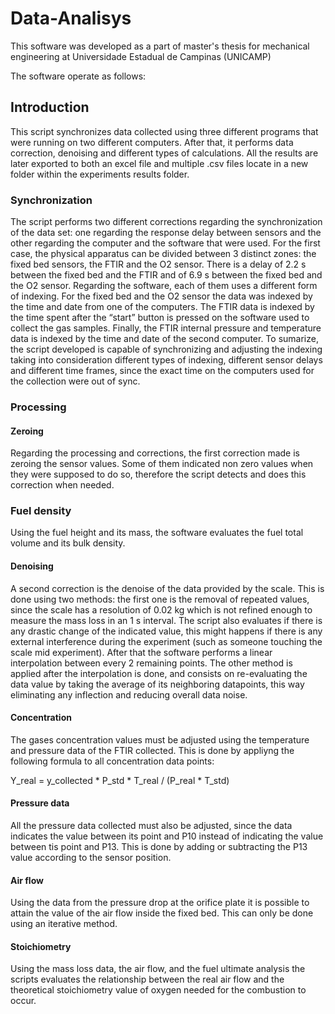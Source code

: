 # Data-Analisys
This software was developed as a part of master's thesis for mechanical engineering at Universidade Estadual de Campinas (UNICAMP)

The software operate as follows:

## Introduction

This script synchronizes data collected using three different programs that were running on two different computers. After that, it performs data correction, denoising and different types of calculations. All the results are later exported to both an excel file and multiple .csv files locate in a new folder within the experiments results folder.

### Synchronization

The script performs two different corrections regarding the synchronization of the data set: one regarding the response delay between sensors and the other regarding the computer and the software that were used.
For the first case, the physical apparatus can be divided between 3 distinct zones: the fixed bed sensors, the FTIR and the O2 sensor. There is a delay of 2.2 s between the fixed bed and the FTIR and of 6.9 s between the fixed bed and the O2 sensor.
Regarding the software, each of them uses a different form of indexing. For the fixed bed and the O2 sensor the data was indexed by the time and date from one of the computers. The FTIR data is indexed by the time spent after the “start” button is pressed on the software used to collect the gas samples. Finally, the FTIR internal pressure and temperature data is indexed by the time and date of the second computer.
To sumarize, the script developed is capable of synchronizing and adjusting the indexing taking into consideration different types of indexing, different sensor delays and different time frames, since the exact time on the computers used for the collection were out of sync.

### Processing

#### Zeroing
Regarding the processing and corrections, the first correction made is zeroing the sensor values. Some of them indicated non zero values when they were supposed to do so, therefore the script detects and does this correction when needed.

### Fuel density
Using the fuel height and its mass, the software evaluates the fuel total volume and its bulk density.

#### Denoising

A second correction is the denoise of the data provided by the scale. This is done using two methods: the first one is the removal of repeated values, since the scale has a resolution of 0.02 kg which is not refined enough to measure the mass loss in an 1 s interval. The script also evaluates if there is any drastic change of the indicated value, this might happens if there is any external interference during the experiment (such as someone touching the scale mid experiment). After that the software performs a linear interpolation between every 2 remaining points. The other method is applied after the interpolation is done, and consists on re-evaluating the data value by taking the average of its neighboring datapoints, this way eliminating any inflection and reducing overall data noise.
#### Concentration
The gases concentration values must be adjusted using the temperature and pressure data of the FTIR collected. This is done by appliyng the following formula to all concentration data points:

Y_real = y_collected * P_std * T_real / (P_real * T_std)

#### Pressure data

All the pressure data collected must also be adjusted, since the data indicates the value between its point and P10 instead of indicating the value between tis point and P13. This is done by adding or subtracting the P13 value according to the sensor position.

#### Air flow

Using the data from the pressure drop at the orifice plate it is possible to attain the value of the air flow inside the fixed bed. This can only be done using an iterative method.

#### Stoichiometry

Using the mass loss data, the air flow, and the fuel ultimate analysis the scripts evaluates the relationship between the real air flow and the theoretical stoichiometry value of oxygen needed for the combustion to occur.
